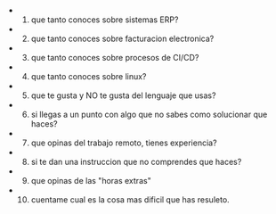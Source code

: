 - 1) que tanto conoces sobre sistemas ERP?
- 2) que tanto conoces sobre facturacion electronica?
- 3) que tanto conoces sobre procesos de CI/CD?
- 4) que tanto conoces sobre linux?
- 5) que te gusta y NO te gusta del lenguaje que usas?
- 6) si llegas a un punto con algo que no sabes como solucionar que haces?
- 7) que opinas del trabajo remoto, tienes experiencia?
- 8) si te dan una instruccion que no comprendes que haces?
- 9) que opinas de las "horas extras"
- 10) cuentame cual es la cosa mas dificil que has resuleto.